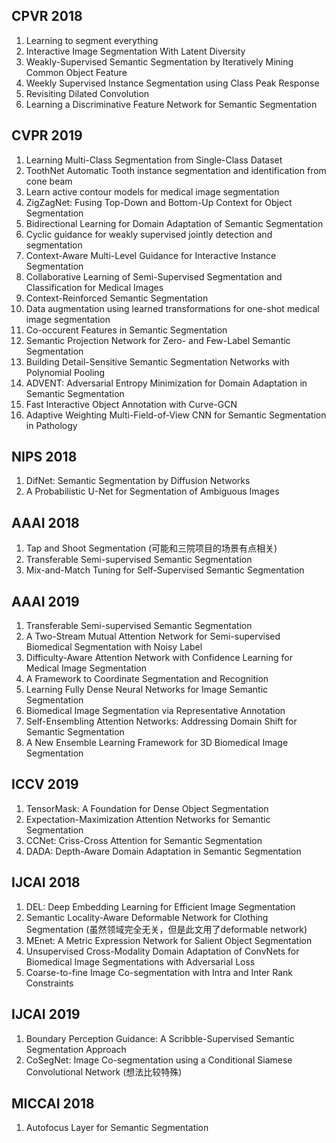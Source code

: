 ## CPVR 2018
1.  Learning to segment everything
2.  Interactive Image Segmentation With Latent Diversity
3.  Weakly-Supervised Semantic Segmentation by Iteratively Mining Common Object Feature
4.  Weekly Supervised Instance Segmentation using Class Peak Response
5.  Revisiting Dilated Convolution
6.  Learning a Discriminative Feature Network for Semantic Segmentation

## CVPR 2019
1. Learning Multi-Class Segmentation from Single-Class Dataset
2. ToothNet Automatic Tooth instance segmentation and identification from cone beam
3. Learn active contour models for medical image segmentation
4. ZigZagNet: Fusing Top-Down and Bottom-Up Context for Object Segmentation
5. Bidirectional Learning for Domain Adaptation of Semantic Segmentation
6. Cyclic guidance for weakly supervised jointly detection and segmentation
7. Context-Aware Multi-Level Guidance for Interactive Instance Segmentation
8. Collaborative Learning of Semi-Supervised Segmentation and Classification for Medical Images
9. Context-Reinforced Semantic Segmentation
10. Data augmentation using learned transformations for one-shot medical image segmentation
11. Co-occurent Features in Semantic Segmentation
12. Semantic Projection Network for Zero- and Few-Label Semantic Segmentation
13. Building Detail-Sensitive Semantic Segmentation Networks with Polynomial Pooling
14. ADVENT: Adversarial Entropy Minimization for Domain Adaptation in Semantic Segmentation
15. Fast Interactive Object Annotation with Curve-GCN
16. Adaptive Weighting Multi-Field-of-View CNN for Semantic Segmentation in Pathology

## NIPS 2018
1.  DifNet: Semantic Segmentation by Diffusion Networks
2.  A Probabilistic U-Net for Segmentation of Ambiguous Images

## AAAI 2018
1. Tap and Shoot Segmentation (可能和三院项目的场景有点相关)
2. Transferable Semi-supervised Semantic Segmentation
3. Mix-and-Match Tuning for Self-Supervised Semantic Segmentation

## AAAI 2019
1. Transferable Semi-supervised Semantic Segmentation
2. A Two-Stream Mutual Attention Network for Semi-supervised Biomedical Segmentation with Noisy Label
3. Difficulty-Aware Attention Network with Confidence Learning for Medical Image Segmentation
4. A Framework to Coordinate Segmentation and Recognition
5. Learning Fully Dense Neural Networks for Image Semantic Segmentation
6. Biomedical Image Segmentation via Representative Annotation
7. Self-Ensembling Attention Networks: Addressing Domain Shift for Semantic Segmentation
8. A New Ensemble Learning Framework for 3D Biomedical Image Segmentation

## ICCV 2019
1. TensorMask: A Foundation for Dense Object Segmentation
2. Expectation-Maximization Attention Networks for Semantic Segmentation
3. CCNet: Criss-Cross Attention for Semantic Segmentation
4. DADA: Depth-Aware Domain Adaptation in Semantic Segmentation

## IJCAI 2018
1. DEL: Deep Embedding Learning for Efficient Image Segmentation
2. Semantic Locality-Aware Deformable Network for Clothing Segmentation (虽然领域完全无关，但是此文用了deformable network)
3. MEnet: A Metric Expression Network for Salient Object Segmentation
4. Unsupervised Cross-Modality Domain Adaptation of ConvNets for Biomedical Image Segmentations with Adversarial Loss
5. Coarse-to-fine Image Co-segmentation with Intra and Inter Rank Constraints

## IJCAI 2019
1. Boundary Perception Guidance: A Scribble-Supervised Semantic Segmentation Approach
2. CoSegNet: Image Co-segmentation using a Conditional Siamese Convolutional Network (想法比较特殊)

## MICCAI 2018
1. Autofocus Layer for Semantic Segmentation